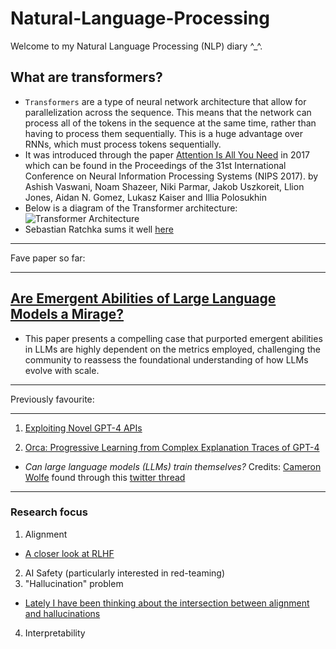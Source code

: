 # Natural-Language-Processing
Welcome to my Natural Language Processing (NLP) diary ^_^. 

## What are transformers?
* `Transformers` are a type of neural network architecture that allow for parallelization across the sequence. This means that the network can process all of the tokens in the sequence at the same time, rather than having to process them sequentially. This is a huge advantage over RNNs, which must process tokens sequentially.
* It was introduced through the paper [Attention Is All You Need](https://arxiv.org/abs/1706.03762) in 2017 which can be found in the Proceedings of the 31st International Conference on Neural Information Processing Systems (NIPS 2017). by Ashish Vaswani, Noam Shazeer, Niki Parmar, Jakob Uszkoreit, Llion Jones, Aidan N. Gomez, Lukasz Kaiser and Illia Polosukhin
* Below is a diagram of the Transformer architecture:
![Transformer Architecture](
https://machinelearningmastery.com/wp-content/uploads/2021/08/attention_research_1.png
)
* Sebastian Ratchka sums it well [here](https://www.linkedin.com/posts/sebastianraschka_ai-llm-transformers-activity-7074387165543092224-tlX-?utm_source=share&utm_medium=member_desktop)


****************
Fave paper so far:
***************
## [Are Emergent Abilities of Large Language Models a Mirage?](https://arxiv.org/abs/2304.15004)
*  This paper presents a compelling case that purported emergent abilities in LLMs are highly dependent on the metrics employed, challenging the community to reassess the foundational understanding of how LLMs evolve with scale.

****************
Previously favourite:
*****************
1. [Exploiting Novel GPT-4 APIs](https://arxiv.org/abs/2312.14302)

2. [Orca: Progressive Learning from Complex Explanation Traces of GPT-4](https://arxiv.org/pdf/2306.02707)
* _Can large language models (LLMs) train themselves?_
Credits: [Cameron Wolfe](https://cameronrwolfe.substack.com/p/orca-properly-imitating-proprietary) found through this [twitter thread](https://twitter.com/cwolferesearch/status/1673398297304911872)

**************************
### Research focus
1) Alignment
- [A closer look at RLHF](https://twitter.com/cwolferesearch/status/1724486576992886985)
2) AI Safety (particularly interested in red-teaming)
3) "Hallucination" problem
  - [Lately I have been thinking about the intersection between alignment and hallucinations](https://www.lesswrong.com/posts/FqYyJ9Gxf6GkQQ9SE/examining-the-boundary-between-imagination-and-hallucination)
4) Interpretability


